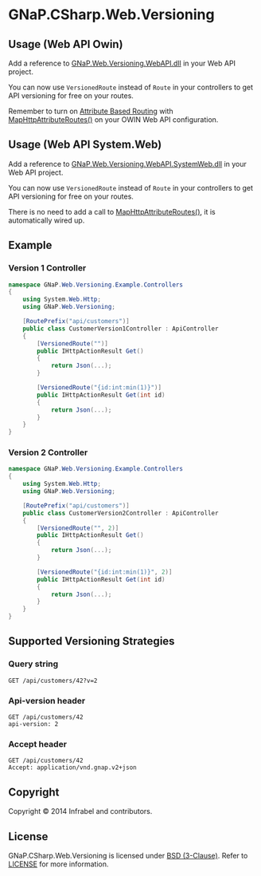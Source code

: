 GNaP.CSharp.Web.Versioning
==========================

## Usage (Web API Owin)

Add a reference to [GNaP.Web.Versioning.WebAPI.dll](https://github.com/infrabel/GNaP.CSharp.Web.Versioning/raw/master/deploy/1.0.2.0/GNaP.Web.Versioning.WebAPI/GNaP.Web.Versioning.WebAPI.dll) in your Web API project.

You can now use ```VersionedRoute``` instead of ```Route``` in your controllers to get API versioning for free on your routes.

Remember to turn on [Attribute Based Routing](http://www.asp.net/web-api/overview/web-api-routing-and-actions/attribute-routing-in-web-api-2) with [MapHttpAttributeRoutes()](http://msdn.microsoft.com/en-us/library/dn479134%28v=vs.118%29.aspx) on your OWIN Web API configuration.

## Usage (Web API System.Web)

Add a reference to [GNaP.Web.Versioning.WebAPI.SystemWeb.dll](https://github.com/infrabel/GNaP.CSharp.Web.Versioning/raw/master/deploy/1.0.2.0/GNaP.Web.Versioning.WebAPI.SystemWeb/GNaP.Web.Versioning.WebAPI.SystemWeb.dll) in your Web API project.

You can now use ```VersionedRoute``` instead of ```Route``` in your controllers to get API versioning for free on your routes.

There is no need to add a call to [MapHttpAttributeRoutes()](http://msdn.microsoft.com/en-us/library/dn479134%28v=vs.118%29.aspx), it is automatically wired up.

## Example

### Version 1 Controller
```csharp
namespace GNaP.Web.Versioning.Example.Controllers
{
    using System.Web.Http;
    using GNaP.Web.Versioning;

    [RoutePrefix("api/customers")]
    public class CustomerVersion1Controller : ApiController
    {
        [VersionedRoute("")]
        public IHttpActionResult Get()
        {
            return Json(...);
        }

        [VersionedRoute("{id:int:min(1)}")]
        public IHttpActionResult Get(int id)
        {
            return Json(...);
        }
    }
}
```

### Version 2 Controller
```csharp
namespace GNaP.Web.Versioning.Example.Controllers
{
    using System.Web.Http;
    using GNaP.Web.Versioning;

    [RoutePrefix("api/customers")]
    public class CustomerVersion2Controller : ApiController
    {
        [VersionedRoute("", 2)]
        public IHttpActionResult Get()
        {
            return Json(...);
        }

        [VersionedRoute("{id:int:min(1)}", 2)]
        public IHttpActionResult Get(int id)
        {
            return Json(...);
        }
    }
}
```

## Supported Versioning Strategies

### Query string
```
GET /api/customers/42?v=2
```

### Api-version header
```
GET /api/customers/42
api-version: 2
```

### Accept header
```
GET /api/customers/42
Accept: application/vnd.gnap.v2+json
```

## Copyright

Copyright © 2014 Infrabel and contributors.

## License

GNaP.CSharp.Web.Versioning is licensed under [BSD (3-Clause)](http://choosealicense.com/licenses/bsd-3-clause/ "Read more about the BSD (3-Clause) License"). Refer to [LICENSE](https://github.com/infrabel/GNaP.CSharp.Web.Versioning/blob/master/LICENSE) for more information.
